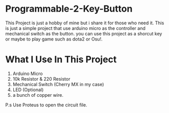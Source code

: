 # Programmable-2-Key-Button
This Project is just a hobby of mine but i share it for those who need it. This is just a simple project that use arduino micro as the controller and mechanical switch as the button. you can use this project as a shorcut key or maybe to play game such as dota2 or Osu!. 
# What I Use In This Project
1. Arduino Micro
2. 10k Resistor & 220 Resistor
3. Mechanical Switch (Cherry MX in my case)
4. LED (Optional)
5. a bunch of copper wire.

P.s Use Proteus to open the circuit file.
